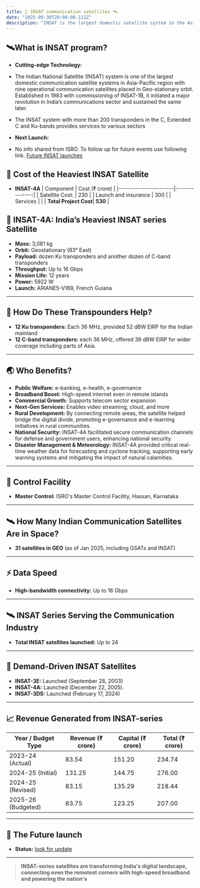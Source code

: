 ```yaml
---
title: 📡 INSAT communication satellites 🛰️
date: "2025-09-30T20:00:00.121Z"
description: "INSAT is the largest domestic satellite system in the Asia-Pacific region, offering services like direct-to-home television, weather forecasting, disaster warning, and supporting telecommunications and broadcasting"
---
```


## 🛰️What is INSAT program? ##
- **Cutting-edge Technology:**  
- The Indian National Satellite (INSAT) system is one of the largest domestic communication satellite systems in Asia-Pacific region with nine operational communication satellites placed in Geo-stationary orbit. Established in 1983 with commissioning of INSAT-1B, it initiated a major revolution in India’s communications sector and sustained the same later.

- The INSAT system with more than 200 transponders in the C, Extended C and Ku-bands provides services to various sectors

- **Next Launch:**  
 - No info shared from ISRO. To follow up for future events use following link. [Future INSAT launches](https://www.isro.gov.in/CommunicatioSatellitenNew.html)

## 💸 Cost of the Heaviest INSAT Satellite ##
- **INSAT-4A**
| Component             | Cost (₹ crore) |
|-----------------------|:--------------:|
| Satellite Cost:       |      230       |
| Launch and insurance  |      300       |
| Services              |                |
| **Total Project Cost**|    **530**     |

## 🚀 INSAT-4A: India’s Heaviest INSAT series Satellite

- **Mass:** 3,081 kg  
- **Orbit:** Geostationary (83° East)  
- **Payload:** dozen Ku transponders and another dozen of C-band transponders  
- **Throughput:** Up to 16 Gbps  
- **Mission Life:** 12 years  
- **Power:** 5922 W  
- **Launch:** ARIANE5-V169, French Guiana

---

## 📡 How Do These Transpounders Help?

- **12 Ku transponders:** Each 36 MHz, provided 52 dBW EIRP for the Indian mainland 
- **12 C-band transponders:** each 36 MHz, offered 39 dBW EIRP for wider coverage including parts of Asia. 

---

## 🌏 Who Benefits?

- **Public Welfare:** e-banking, e-health, e-governance  
- **Broadband Boost:** High-speed internet even in remote islands  
- **Commercial Growth:** Supports telecom sector expansion  
- **Next-Gen Services:** Enables video streaming, cloud, and more
- **Rural Development:** By connecting remote areas, the satellite helped bridge the digital divide, promoting e-governance and e-learning initiatives in rural communities.  
- **National Security:**  INSAT-4A facilitated secure communication channels for defense and government users, enhancing national security. 
- **Disaster Management & Meteorology:** INSAT-4A provided critical real-time weather data for forecasting and cyclone tracking, supporting early warning systems and mitigating the impact of natural calamities. 

---

## 🏢 Control Facility

- **Master Control:** ISRO's Master Control Facility, Hassan, Karnataka

---

## 🛰️ How Many Indian Communication Satellites Are in Space?

- **31 satellites in GEO** (as of Jan 2025, including GSATs and INSAT)

---

## ⚡ Data Speed

- **High-bandwidth connectivity:** Up to 16 Gbps

---

## 🛰️ INSAT Series Serving the Communication Industry

- **Total INSAT satellites launched:** Up to 24

---

## 📅 Demand-Driven INSAT Satellites

- **INSAT-3E:** Launched (September 28, 2003)
- **INSAT-4A:** Launched (December 22, 2005). 
- **INSAT-3DS:** Launched (February 17, 2024)

---

## 📈 Revenue Generated from INSAT-series

| Year / Budget Type      | Revenue (₹ crore) | Capital (₹ crore) | Total (₹ crore) |
|------------------------|-------------------|-------------------|-----------------|
| 2023-24 (Actual)       |      83.54        |      151.20       |     234.74      |
| 2024-25 (Initial)      |     131.25        |      144.75       |     276.00      |
| 2024-25 (Revised)      |      83.15        |      135.29       |     218.44      |
| 2025-26 (Budgeted)     |      83.75        |      123.25       |     207.00      |
---

## 🚀 The Future launch

- **Status:** [look for update](https://www.isro.gov.in/CommunicatioSatellitenNew.html)
   

---

> **INSAT-series satellites are transforming India's digital landscape, connecting even the remotest corners with high-speed broadband and powering the nation's**